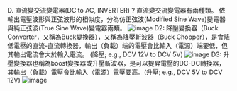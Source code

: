 D. 直流變交流變電器(DC to AC, INVERTER) ? 直流變交流變電器有兩種類。 依輸出電壓波形與正弦波形的相似度，分為仿正弦波(Modified Sine Wave)變電器與純正弦波(True Sine Wave)變電器兩類。
![image](https://github.com/henry87666/EC2024b/assets/162283833/a410664b-3294-44af-ab61-895fc0100859)
D2: 降壓變換器（Buck Converter，又稱為Buck變換器），又稱為降壓斬波器（Buck Chopper），是會降低電壓的直流-直流轉換器，輸出（負載）端的電壓會比輸入（電源）端要低，但其輸出電流會大於輸入電流。 (降壓; e.g., DCV 12V to DCV 5V)
![image](https://github.com/henry87666/EC2024b/assets/162283833/67c1a1c7-979e-42a2-a286-bdac031bd8e3)
D3: 升壓變換器也稱為boost變換器或升壓斬波器，是可以提昇電壓的DC-DC轉換器，其輸出（負載）電壓會比輸入（電源）電壓要高。(升壓; e.g., DCV 5V to DCV 12V)
![image](https://github.com/henry87666/EC2024b/assets/162283833/a4cda04f-aaa9-495c-90a2-cf3f991fece5)
